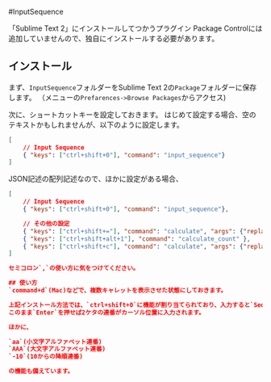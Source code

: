 #InputSequence

「Sublime Text 2」にインストールしてつかうプラグイン
Package Controlには追加していませんので、独自にインストールする必要があります。

## インストール
まず、`InputSequence`フォルダーをSublime Text 2の`Package`フォルダーに保存します。
（メニューの`Prefarences->Browse Packages`からアクセス) 

次に、ショートカットキーを設定しておきます。
はじめて設定する場合、空のテキストかもしれませんが、以下のように設定します。

```json
[
	// Input Sequence
	{ "keys": ["ctrl+shift+0"], "command": "input_sequence"}
]
```

JSON記述の配列記述なので、ほかに設定がある場合、
```json
[
	// Input Sequence
	{ "keys": ["ctrl+shift+0"], "command": "input_sequence"},

	// その他の設定
	{ "keys": ["ctrl+shift+="], "command": "calculate", "args": {"replace": false} },
	{ "keys": ["ctrl+shift+alt+1"], "command": "calculate_count" },
	{ "keys": ["ctrl+shift+c"], "command": "calculate", "args": {"replace": true} }
]

セミコロン`,`の使い方に気をつけてください。

## 使い方
`command+d`(Mac)などで、複数キャレットを表示させた状態にしておきます。

上記インストール方法では、`ctrl+shift+0`に機能が割り当てられており、入力すると`Sequence Type (alphabet or number):`コマンドバーが出現し、初期コマンドは`00`になっています。
このまま`Enter`を押せば2ケタの連番がカーソル位置に入力されます。

ほかに、

`aa`(小文字アルファベット連番)
`AAA`(大文字アルファベット連番)
`-10`(10からの降順連番)

の機能も備えています。


